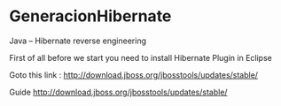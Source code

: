 # GeneracionHibernate
Java – Hibernate reverse engineering

First of all before we start you need to install Hibernate Plugin in Eclipse

Goto this link : http://download.jboss.org/jbosstools/updates/stable/

Guide
http://download.jboss.org/jbosstools/updates/stable/
